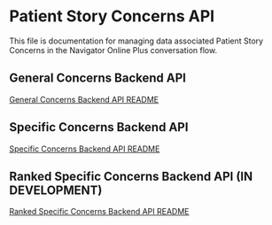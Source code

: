 # Patient Story Concerns API

This file is documentation for managing data associated Patient Story Concerns in the Navigator Online Plus conversation
flow.


## General Concerns Backend API

[General Concerns Backend API README](General_Concerns_API.md)


## Specific Concerns Backend API

[Specific Concerns Backend API README](Specific_Concerns_API.md)


## Ranked Specific Concerns Backend API (IN DEVELOPMENT)

[Ranked Specific Concerns Backend API README](Ranked_Specific_Concerns_API.md)
